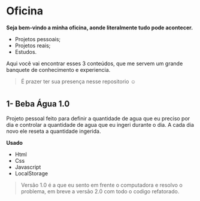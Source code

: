 
# Oficina
**Seja bem-vindo a minha oficina, aonde literalmente tudo pode acontecer.**
- Projetos pessoais;
- Projetos reais;
- Estudos.

Aqui você vai encontrar esses 3 conteúdos, que me servem um grande banquete de conhecimento e experiencia.

> É prazer ter sua presença nesse repositorio ☺

# 
## 1- Beba Água 1.0
  Projeto pessoal feito para definir a quantidade de agua que eu preciso por dia e controlar a quantidade de agua que eu ingeri durante o dia. A cada dia novo ele reseta a quantidade ingerida.
  
 **Usado**
 - Html 
 - Css 
 - Javascript
 - LocalStorage
 

> Versão 1.0 é a que eu sento em frente o computadora e resolvo o
> problema, em breve a versão 2.0 com todo o codigo refatorado.
